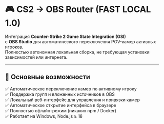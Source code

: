 # 🎮 CS2 → OBS Router (FAST LOCAL 1.0)

Интеграция **Counter-Strike 2 Game State Integration (GSI)**  
с **OBS Studio** для автоматического переключения POV-камер активных игроков.  
Полностью автономная локальная сборка, не требующая установки зависимостей или интернета.

---

## 🚀 Основные возможности

✅ Автоматическое переключение камер по активному игроку  
✅ Поддержка групп и вложенных источников в OBS  
✅ Локальный веб-интерфейс для управления и привязки камер  
✅ Автоматическое открытие интерфейса в браузере  
✅ Полностью офлайн-режим (никаких npm / Docker)  
✅ Работает на Windows, Node.js ≥ 18
